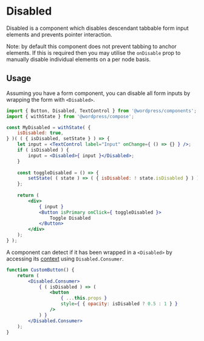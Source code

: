 # Disabled

Disabled is a component which disables descendant tabbable form input elements and prevents pointer interaction.

Note: by default this component does not prevent tabbing to anchor elements. If this is required then you may utilise the `onDisable` prop to manually disable individual elements on a per node basis.

## Usage

Assuming you have a form component, you can disable all form inputs by wrapping the form with `<Disabled>`.

```jsx
import { Button, Disabled, TextControl } from '@wordpress/components';
import { withState } from '@wordpress/compose';

const MyDisabled = withState( {
	isDisabled: true,
} )( ( { isDisabled, setState } ) => { 
	let input = <TextControl label="Input" onChange={ () => {} } />;
	if ( isDisabled ) {
		input = <Disabled>{ input }</Disabled>;
	}
	
	const toggleDisabled = () => {
		setState( ( state ) => ( { isDisabled: ! state.isDisabled } ) );
	};
	
	return (
		<div>
			{ input }
			<Button isPrimary onClick={ toggleDisabled }>
				Toggle Disabled
			</Button>
		</div>
	);
} );
```

A component can detect if it has been wrapped in a `<Disabled>` by accessing its [context](https://reactjs.org/docs/context.html) using `Disabled.Consumer`.

```jsx
function CustomButton() {
	return (
		<Disabled.Consumer>
			{ ( isDisabled ) => (
				<button
					{ ...this.props }
					style={ { opacity: isDisabled ? 0.5 : 1 } }
				/>
			) }
		</Disabled.Consumer>
	);
}
```
